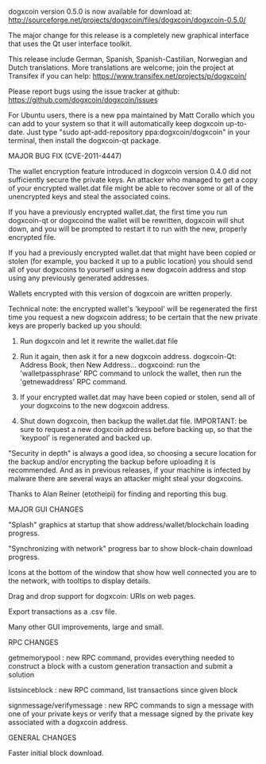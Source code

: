 dogxcoin version 0.5.0 is now available for download at:
http://sourceforge.net/projects/dogxcoin/files/dogxcoin/dogxcoin-0.5.0/

The major change for this release is a completely new graphical interface that uses the Qt user interface toolkit.

This release include German, Spanish, Spanish-Castilian, Norwegian and Dutch translations. More translations are welcome; join the project at Transifex if you can help:
https://www.transifex.net/projects/p/dogxcoin/

Please report bugs using the issue tracker at github:
https://github.com/dogxcoin/dogxcoin/issues

For Ubuntu users, there is a new ppa maintained by Matt Corallo which you can add to your system so that it will automatically keep dogxcoin up-to-date.  Just type "sudo apt-add-repository ppa:dogxcoin/dogxcoin" in your terminal, then install the dogxcoin-qt package.

MAJOR BUG FIX  (CVE-2011-4447)

The wallet encryption feature introduced in dogxcoin version 0.4.0 did not sufficiently secure the private keys. An attacker who
managed to get a copy of your encrypted wallet.dat file might be able to recover some or all of the unencrypted keys and steal the
associated coins.

If you have a previously encrypted wallet.dat, the first time you run dogxcoin-qt or dogxcoind the wallet will be rewritten, dogxcoin will
shut down, and you will be prompted to restart it to run with the new, properly encrypted file.

If you had a previously encrypted wallet.dat that might have been copied or stolen (for example, you backed it up to a public
location) you should send all of your dogxcoins to yourself using a new dogxcoin address and stop using any previously generated addresses.

Wallets encrypted with this version of dogxcoin are written properly.

Technical note: the encrypted wallet's 'keypool' will be regenerated the first time you request a new dogxcoin address; to be certain that the
new private keys are properly backed up you should:

1. Run dogxcoin and let it rewrite the wallet.dat file

2. Run it again, then ask it for a new dogxcoin address.
dogxcoin-Qt: Address Book, then New Address...
dogxcoind: run the 'walletpassphrase' RPC command to unlock the wallet,  then run the 'getnewaddress' RPC command.

3. If your encrypted wallet.dat may have been copied or stolen, send  all of your dogxcoins to the new dogxcoin address.

4. Shut down dogxcoin, then backup the wallet.dat file.
IMPORTANT: be sure to request a new dogxcoin address before backing up, so that the 'keypool' is regenerated and backed up.

"Security in depth" is always a good idea, so choosing a secure location for the backup and/or encrypting the backup before uploading it is recommended. And as in previous releases, if your machine is infected by malware there are several ways an attacker might steal your dogxcoins.

Thanks to Alan Reiner (etotheipi) for finding and reporting this bug.

MAJOR GUI CHANGES

"Splash" graphics at startup that show address/wallet/blockchain loading progress.

"Synchronizing with network" progress bar to show block-chain download progress.

Icons at the bottom of the window that show how well connected you are to the network, with tooltips to display details.

Drag and drop support for dogxcoin: URIs on web pages.

Export transactions as a .csv file.

Many other GUI improvements, large and small.

RPC CHANGES

getmemorypool : new RPC command, provides everything needed to construct a block with a custom generation transaction and submit a solution

listsinceblock : new RPC command, list transactions since given block

signmessage/verifymessage : new RPC commands to sign a message with one of your private keys or verify that a message signed by the private key associated with a dogxcoin address.

GENERAL CHANGES

Faster initial block download.
